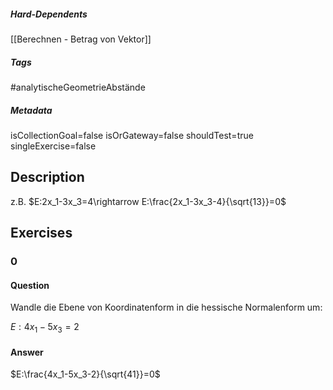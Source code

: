 ##### Hard-Dependents
[[Berechnen - Betrag von Vektor]]
##### Tags
#analytischeGeometrieAbstände
##### Metadata
isCollectionGoal=false
isOrGateway=false
shouldTest=true
singleExercise=false
## Description
z.B. $E:2x_1-3x_3=4\rightarrow E:\frac{2x_1-3x_3-4}{\sqrt{13}}=0$ 
## Exercises
### 0
#### Question
Wandle die Ebene von Koordinatenform in die hessische Normalenform um: 

 $E:4x_1-5x_3=2$
#### Answer
 $E:\frac{4x_1-5x_3-2}{\sqrt{41}}=0$
